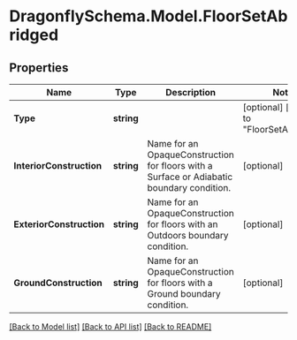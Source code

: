 
# DragonflySchema.Model.FloorSetAbridged

## Properties

Name | Type | Description | Notes
------------ | ------------- | ------------- | -------------
**Type** | **string** |  | [optional] [default to "FloorSetAbridged"]
**InteriorConstruction** | **string** | Name for an OpaqueConstruction for floors with a Surface or Adiabatic boundary condition. | [optional] 
**ExteriorConstruction** | **string** | Name for an OpaqueConstruction for floors with an Outdoors boundary condition. | [optional] 
**GroundConstruction** | **string** | Name for an OpaqueConstruction for floors with a Ground boundary condition. | [optional] 

[[Back to Model list]](../README.md#documentation-for-models)
[[Back to API list]](../README.md#documentation-for-api-endpoints)
[[Back to README]](../README.md)

